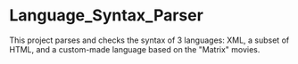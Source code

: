 # Language_Syntax_Parser
This project parses and checks the syntax of 3 languages: XML, a subset of HTML, and a custom-made language based on the "Matrix" movies.
